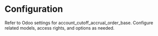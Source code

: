 # Configuration

Refer to Odoo settings for account_cutoff_accrual_order_base. Configure related models, access rights, and options as needed.
